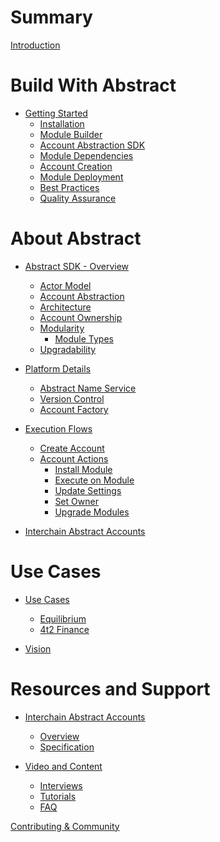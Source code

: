 # Summary

[Introduction](./1_intro.md)

# Build With Abstract

- [Getting Started](./3_get_started/1_index.md)
  - [Installation](./3_get_started/2_installation.md)
  - [Module Builder](./3_get_started/3_module_builder.md)
  - [Account Abstraction SDK](./3_get_started/4_sdk.md)
  - [Module Dependencies]()
  - [Account Creation](./3_get_started/5_account_creation.md)
  - [Module Deployment](./3_get_started/6_module_deployment.md)
  - [Best Practices]()
  - [Quality Assurance]()

# About Abstract

- [Abstract SDK - Overview](./4_framework/1_abstract_sdk.md)
  - [Actor Model](./4_framework/2_actor_model.md)
  - [Account Abstraction](./4_framework/3_account_abstraction.md)
  - [Architecture](./4_framework/4_architecture.md)
  - [Account Ownership](./4_framework/5_ownership.md)
  - [Modularity](./4_framework/6_modularity.md)
    - [Module Types](./4_framework/7_module_types.md)
  - [Upgradability](./4_framework/8_upgradability.md)

- [Platform Details](./5_platform/index.md)
  - [Abstract Name Service](./5_platform/ans.md)
  - [Version Control](./5_platform/version_control.md)
  - [Account Factory](./5_platform/account_factory.md)

- [Execution Flows]()
	- [Create Account](./6_flows/account/create_account.md)
	- [Account Actions]()
		- [Install Module](./6_flows/manager/install_module.md)
		- [Execute on Module](./6_flows/manager/exec_on_module.md)
		- [Update Settings](./6_flows/manager/update_settings.md)
		- [Set Owner]()
		- [Upgrade Modules](./6_flows/manager/upgrade_modules.md)
- [Interchain Abstract Accounts]()

# Use Cases
- [Use Cases](./7_use_cases/index.md)
  - [Equilibrium](./7_use_cases/equilibrium.md)
  - [4t2 Finance]()

- [Vision](./8_vision.md)


# Resources and Support

- [Interchain Abstract Accounts](./ibc/index.md)
  - [Overview](./ibc/overview.md)
  - [Specification](./ibc/spec.md)

- [Video and Content]()
  - [Interviews]()
  - [Tutorials]()
  - [FAQ](./video_and_content/faq.md)

[Contributing & Community](./contributing.md)


<!-- -Introduction
   -Brief overview of Abstract and its core principles.
   -Account Abstraction
   -Architecture
   -Modules - overview of modular architecture
   -Governance
   -Value Proposition - Overview of benefits for developers

-Getting Started
   -Installation - guide to get started with Abstraction
   -Account Creation
   -SDK
   -Module Development
       -Create, deploy, and integrate
       -Best practices

-Use Cases
   -Equilibrium/4t2 example
   -Inspiration and guidance for developers to explore new possibilities with Abstract.

-Resources and Support
   -Additional documentation, tutorials, guides
   -Contributing/Community
   -FAQ
   -Discord/Abstract links -->
